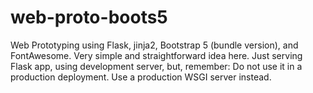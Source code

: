 # web-proto-boots5
Web Prototyping using Flask, jinja2, Bootstrap 5 (bundle version), and FontAwesome. Very simple and straightforward idea here. Just serving Flask app, using development server, but, remember:  Do not use it in a production deployment. Use a production WSGI server instead.

